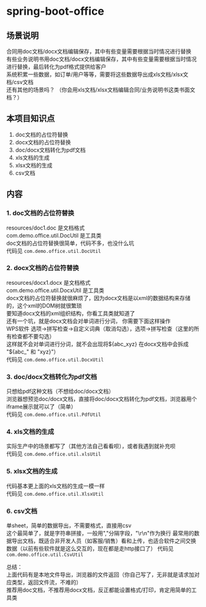 # spring-boot-office


## 场景说明   
合同用doc文档/docx文档编辑保存，其中有些变量需要根据当时情况进行替换      
有些业务说明书用doc文档/docx文档编辑保存，其中有些变量需要根据当时情况进行替换，最后转化为pdf格式提供给客户                 
系统积累一些数据，如订单/用户等等，需要将这些数据导出成xls文档/xlsx文档/csv文档             
还有其他的场景吗？ （你会用xls文档/xlsx文档编辑合同/业务说明书这类书面文档？）     


## 本项目知识点
1. doc文档的占位符替换  
2. docx文档的占位符替换  
3. doc/docx文档转化为pdf文档   
4. xls文档的生成   
5. xlsx文档的生成    
6. csv文档   


## 内容
### 1. doc文档的占位符替换  
resources/doc1.doc  是文档格式      
com.demo.office.util.DocUtil  是工具类   
doc文档的占位符替换很简单，代码不多，也没什么坑        
代码见 `com.demo.office.util.DocUtil`   


### 2. docx文档的占位符替换   
resources/docx1.docx  是文档格式      
com.demo.office.util.DocxUtil  是工具类   
docx文档的占位符替换就很麻烦了，因为docx文档是以xml的数据结构来存储的，这个xml的DOM树就很繁琐               
要知道docx文档的xml组织结构，你看工具类就知道了          
还有一个坑，就是docx文档会对单词进行分词， 你需要下面这样操作     
WPS软件  选项->拼写检查->自定义词典（取消勾选），选项->拼写检查（这里的所有检查都不要勾选）      
这样就不会对单词进行分词，就不会出现将${abc_xyz} 在docx文档中会拆成 "${abc_" 和 "xyz}"）         
代码见 `com.demo.office.util.DocxUtil`


### 3. doc/docx文档转化为pdf文档   
只想给pdf这种文档（不想给doc/docx文档）    
浏览器想预览doc/docx文档，直接将doc/docx文档转化为pdf文档，浏览器用个iframe展示就可以了（简单）           
代码见 `com.demo.office.util.PdfUtil`   


### 4. xls文档的生成   
实际生产中的场景都写了（其他方法自己看看呗），或者我遇到就补充呗       
代码见 `com.demo.office.util.xlsUtil`   


### 5. xlsx文档的生成
代码基本更上面的xls文档的生成一模一样   
代码见 `com.demo.office.util.XlsxUtil`   


### 6. csv文档   
单sheet，简单的数据导出，不需要格式，直接用csv    
这个最简单了，就是字符串拼接，一般用","分隔字段，"\r\n"作为换行
最常用的数据导出文档，既适合非开发人员（如客服/销售）看和上传，也适合软件之间交换数据（以前有些软件就是这么交互的，现在都是走http接口了）
代码见 `com.demo.office.util.CsvUtil`






总结：   
上面代码有是本地文件导出，浏览器的文件返回（你自己写了，无非就是请求加对应类型，返回文件流，不难的）       
推荐用doc文档，不推荐用docx文档，反正都能设置格式/打印，肯定用简单的工具类   




